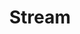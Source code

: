 ---
# -------------------------- #
#        CONTENT TYPE        #
# -------------------------- #

product-type: "connect"
content-type: "api-object"
endpoint: "streams"
order: 8


# -------------------------- #
#        OBJECT INFO         #
# -------------------------- #

title: "Stream"
description: "{{ api.core-objects.streams.description }}"
endpoint-url: "/sources/{source_id}/streams"


# -------------------------- #
#        VERSION INFO        #
# -------------------------- #

latest-version: "4"
versions:
  - number: "4"
    deprecated: false


# -------------------------- #
#      AVAILABLE METHODS     #
# -------------------------- #

available-methods:
  - id: "list-streams"
    title: "List streams for a source"
    method: "get"
    short: "{{ api.core-objects.streams.list.description | flatify }}"

  - id: "retrieve-a-streams-schema"
    title: "Retrieve a stream's schema"
    method: "get"
    short: "{{ api.core-objects.streams.retrieve-schema.description | flatify }}"

  - id: "update-a-streams-metadata"
    title: "Update a stream's metadata"
    method: "put"
    short: "{{ api.core-objects.streams.update.description | flatify }}"


# -------------------------- #
#      OBJECT ATTRIBUTES     #
# -------------------------- #

object-attributes:
  - name: "stream_id"
    type: "integer"
    description: "The stream ID."
    
  - name: "selected"
    type: "boolean"
    description: |
      Indicates if the stream is selected for replication. Possible values are:

      - `null` - Only present if a stream has never been selected. Otherwise, this value will be `true` if selected, and `false` if de-selected.
      - `true` - The stream is selected and data will be replicated for all selected fields
      - `false` - The stream is not selected and data for this stream will not be replicated

  - name: "stream_name"
    type: "string"
    description: "The name of the stream. This value may not be unique. For example: A database with multiple schemas can have the same stream name in multiple schemas."

  - name: "tap_stream_id"
    type: "string"
    description: |
      The unique version of the stream name.

      For database sources, this value will be the database name, schema name, and table name, combined.

  - name: "metadata"
    type: "object"
    sub-type: "stream level metadata"
    url: "{{ api.data-structures.metadata.stream-level.section }}"
    description: |
      {{ api.data-structures.metadata.stream-level.short }}


# -------------------------- #
#      OBJECT EXAMPLES       #
# -------------------------- #

examples:
  - type: "Database source (non view)"
    code: |
      {
        "selected": null,
        "stream_id": 2289176,
        "tap_stream_id": "demni2mf59dt10-heroku-orders",
        "stream_name": "orders",
        "metadata": {
          "database-name": "demni2mf59dt10",
          "selected": null,
          "is-view": false,
          "row-count": 447,
          "schema-name": "heroku",
          "table-key-properties": [
            "id"
          ]
        }
      }

  - type: "Database source (view)"
    code: |
      {
        "selected": true,
        "stream_id": 2375830,
        "tap_stream_id": "demni2mf59dt10-public-customer_view",
        "stream_name": "customer_view",
        "metadata": {
          "database-name": "demni2mf59dt10",
          "selected": true,
          "is-view": true,
          "replication-key": "id",
          "replication-method": "INCREMENTAL",
          "row-count": 125,
          "schema-name": "public",
          "table-key-properties": [],
          "view-key-properties": [
            "id"
          ]
        }
      }

  - type: "SaaS source"
    code: |
      {
        "selected": true,
        "stream_id": 2288757,
        "tap_stream_id": "abandoned_checkouts",
        "stream_name": "abandoned_checkouts",
        "metadata": {
          "forced-replication-method": "INCREMENTAL",
          "selected": true,
          "table-key-properties": [
            "id"
          ],
          "valid-replication-keys": [
            "updated_at"
          ]
        }
      }
---